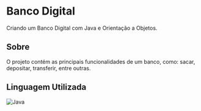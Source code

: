 # Banco Digital

Criando um Banco Digital com Java e Orientação a Objetos.

## Sobre

O projeto contém as principais funcionalidades de um banco, como: sacar, depositar, transferir, entre outras.

## Linguagem Utilizada

![Java](https://img.shields.io/badge/java-%23ED8B00.svg?style=for-the-badge&logo=openjdk&logoColor=white)
